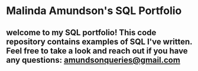 # Malinda Amundson's SQL Portfolio

## welcome to my SQL portfolio! This code repository contains examples of SQL I've written. Feel free to take a look and reach out if you have any questions: amundsonqueries@gmail.com
